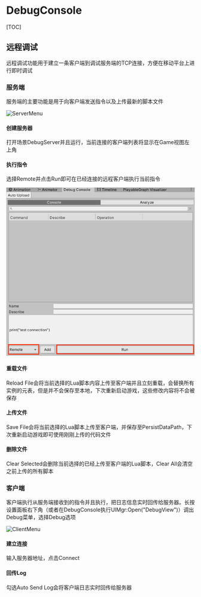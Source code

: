 # DebugConsole

[TOC]



## 远程调试

远程调试功能用于建立一条客户端到调试服务端的TCP连接，方便在移动平台上进行即时调试

### 服务端

服务端的主要功能是用于向客户端发送指令以及上传最新的脚本文件

![ServerMenu](\img\ServerMenu.png)

#### 创建服务器

打开场景DebugServer并且运行，当前连接的客户端列表将显示在Game视图左上角

#### 执行指令

选择Remote并点击Run即可在已经连接的远程客户端执行当前指令

![DebugConsoleRun](img\DebugConsoleRun.png)

#### 重载文件

Reload File会将当前选择的Lua脚本内容上传至客户端并且立刻重载，会替换所有实例的元表，但是并不会保存至本地，下次重新启动游戏，这些修改内容将不会被保存

#### 上传文件

Save File会将当前选择的Lua脚本上传至客户端，并保存至PersistDataPath，下次重新启动游戏即可使用刚刚上传的代码文件

#### 删除文件

Clear Selected会删除当前选择的已经上传至客户端的Lua脚本，Clear All会清空之前上传的所有脚本

### 客户端

客户端执行从服务端接收到的指令并且执行，把日志信息实时回传给服务器。长按设置面板右下角（或者在DebugConsole执行UIMgr:Open("DebugView")）调出Debug菜单，选择Debug选项

![ClientMenu](\img\ClientMenu.png)

#### 建立连接

输入服务器地址，点击Connect

#### 回传Log

勾选Auto Send Log会将客户端日志实时回传给服务器